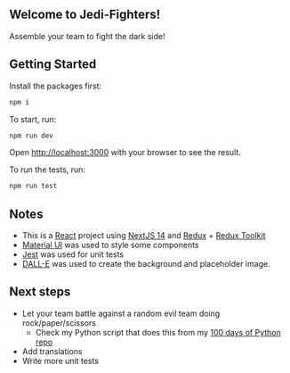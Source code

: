 ## Welcome to Jedi-Fighters!

Assemble your team to fight the dark side!

## Getting Started

Install the packages first:

```bash
npm i
```

To start, run:

```bash
npm run dev
```

Open [http://localhost:3000](http://localhost:3000) with your browser to see the result.

To run the tests, run:

```bash
npm run test
```

## Notes

- This is a [React](https://react.dev/) project using [NextJS 14](https://nextjs.org/) and [Redux](https://redux.js.org/) + [Redux Toolkit](https://redux-toolkit.js.org/)
- [Material UI](https://mui.com/material-ui/) was used to style some components
- [Jest](https://jestjs.io/) was used for unit tests
- [DALL-E](https://openai.com/dall-e-2) was used to create the background and placeholder image.

## Next steps

- Let your team battle against a random evil team doing rock/paper/scissors
  - Check my Python script that does this from my [100 days of Python repo](https://github.com/WardVerc/python-course/blob/master/day-4-rock-paper-scissors/rock-paper-scissors.py)
- Add translations
- Write more unit tests
